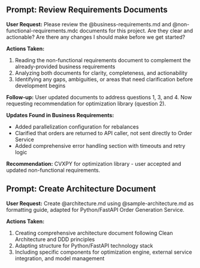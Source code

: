 ## Prompt: Review Requirements Documents

**User Request:** Please review the @business-requirements.md and @non-functional-requirements.mdc documents for this project. Are they clear and actionable? Are there any changes I should make before we get started?

**Actions Taken:**
1. Reading the non-functional requirements document to complement the already-provided business requirements
2. Analyzing both documents for clarity, completeness, and actionability
3. Identifying any gaps, ambiguities, or areas that need clarification before development begins

**Follow-up:** User updated documents to address questions 1, 3, and 4. Now requesting recommendation for optimization library (question 2).

**Updates Found in Business Requirements:**
- Added parallelization configuration for rebalances
- Clarified that orders are returned to API caller, not sent directly to Order Service
- Added comprehensive error handling section with timeouts and retry logic

**Recommendation:** CVXPY for optimization library - user accepted and updated non-functional requirements.

## Prompt: Create Architecture Document

**User Request:** Create @architecture.md using @sample-architecture.md as formatting guide, adapted for Python/FastAPI Order Generation Service.

**Actions Taken:**
1. Creating comprehensive architecture document following Clean Architecture and DDD principles
2. Adapting structure for Python/FastAPI technology stack
3. Including specific components for optimization engine, external service integration, and model management
